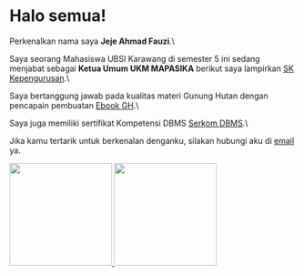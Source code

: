 # Halo semua! 

Perkenalkan nama saya **Jeje Ahmad Fauzi**.\

Saya seorang Mahasiswa UBSI Karawang di semester 5 ini sedang menjabat sebagai **Ketua Umum UKM MAPASIKA** berikut saya lampirkan [SK Kepengurusan](https://drive.google.com/file/d/1F3kKIRXIV9i3heIclX2qxS4_mkXw1C8n/view?usp=sharing).\

Saya bertanggung jawab pada kualitas materi Gunung Hutan dengan pencapain pembuatan [Ebook GH](https://drive.google.com/file/d/1BdEdI6m6GIIuE69BtnnxdQZG1uBhnKLO/view?usp=sharing).\

Saya juga memiliki sertifikat Kompetensi DBMS [Serkom DBMS](https://drive.google.com/file/d/1vsMfAkgobalgPo7NRKyEr35ssmj0X2Aq/view?usp=sharing).\

Jika kamu tertarik untuk berkenalan denganku, silakan hubungi aku di [email](jejeahmadfauzi04@gmail.com) ya.

<p align="left">
<a href="https://github.com/jejeaf2">
  <img height="180em" src="https://github-readme-stats-eight-theta.vercel.app/api?username=gilangadhan&show_icons=true&theme=algolia&include_all_commits=true&count_private=true"/>
  <img height="180em" src="https://github-readme-stats-eight-theta.vercel.app/api/top-langs/?username=gilangadhan&layout=compact&langs_count=8&theme=algolia"/>
</a>
</p>
